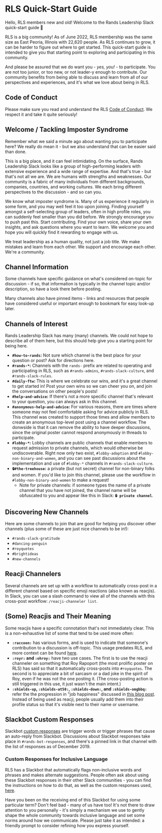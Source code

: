 # RLS Quick-Start Guide

Hello, RLS members new and old! Welcome to the Rands Leadership Slack quick-start guide 🙂 

RLS is a big community! As of June 2022, RLS membership was the same size as East Peoria, Illinois with 22,620 people. As RLS continues to grow, it can be harder to figure out where to get started. This quick-start guide is intended to give you that starting point to exploring and participating in this community. 

And please be assured that we do want you - _yes, you!_ - to participate. You are not too junior, or too new, or not leader-y enough to contribute. Our community benefits from being able to discuss and learn from all of our perspectives and experiences, and it's what we love about being in RLS.

## Code of Conduct

Please make sure you read and understand the RLS [Code of Conduct](https://github.com/randsleadershipslack/documents-and-resources/blob/main/code-of-conduct.md). We respect it and take it quite seriously!

## Welcome / Tackling Imposter Syndrome

Remember what we said a minute ago about wanting you to participate here? We really do mean it - but we also understand that can be easier said than done. 

This is a big place, and it can feel intimidating. On the surface, Rands Leadership Slack looks like a group of high-performing leaders with extensive experience and a wide range of expertise. And that's true - but that's not all we are. We are humans with strengths and weaknesses. Our community is a fabric of many individuals from different backgrounds, companies, countries, and working cultures. We each bring different perspectives to the discussion - and so can you.

We know what imposter syndrome is. Many of us experience it regularly in some form, and you may well feel it too upon joining. Finding yourself amongst a self-selecting group of leaders, often in high profile roles, you can suddenly feel smaller than you did before. We strongly encourage you to push past this. Start contributing. Find your own voice, share your own insights, and ask questions where you want to learn. We welcome you and hope you will quickly find it rewarding to engage with us.

We treat leadership as a human quality, not just a job title. We make mistakes and learn from each other. We support and encourage each other. We're a community.

## Channel Information

Some channels have specific guidance on what's considered on-topic for discussion - if so, that information is typically in the channel topic and/or description, so have a look there before posting.

Many channels also have pinned items - links and resources that people have considered useful or important enough to bookmark for easy look-up later. 

## Channels of Interest

Rands Leadership Slack has many (many) channels. We could not hope to describe all of them here, but this should help give you a starting point for being here.

- **`#how-to-rands`:** Not sure which channel is the best place for your question or post? Ask for directions here.
- **`#rands-*`:** Channels with the `rands-` prefix are related to operating and participating in RLS, such as `#rands-admins`, `#rands-slack-culture`, and `#rands-slack-rules`.
- **`#daily-ftw`:** This is where we celebrate our wins, and it's a great channel to get started in! Post your own wins so we can cheer you on, and join the conversations on other people's posts!
- **`#help-and-advice`:** If there's not a more specific channel that's relevant to your question, you can always ask in this channel. 
- **`#anonymous-help-and-advice`:** For various reasons, there are times where someone may not feel comfortable asking for advice publicly in RLS. This channel was created to support those times and allow members to create an anonymous top-level post using a channel workflow. The donwside is that it can remove the ability to have deeper discussions, since the original poster cannot respond anonymously in threads to participate.
- **`#lobby-*`:** Lobby channels are public channels that enable members to request admission to private channels, which would otherwise be undiscoverable. Right now only two exist, `#lobby-adoption` and `#lobby-non-binary-and-women`, and you can see past discussions about the implementation and use of `#lobby-*` channels in `#rands-slack-culture`.
- **`🔒#the-treehouse`:** a private (but not secret) channel for non-binary folks and women. If you'd like to join this channel, please use the workflow in `#lobby-non-binary-and-women` to make a request!
  - Note for private channels: if someone types the name of a private channel that you have not joined, the channel name will be obfuscated to you and appear like this in Slack: **`🔒 private channel`**.

## Discovering New Channels

Here are some channels to join that are good for helping you discover other channels (plus some of these are just nice channels to be in!):

- `#rands-slack-gratitude` 
- `#dancing-penguin`
- `#royquotes`
- `#brightideas`
- `#new-channels`

## Reacji Channelers

Several channels are set up with a workflow to automatically cross-post in a different channel based on specific emoji reactions (also known as reacjis). In Slack, you can use a slash command to view all of the channels with this cross-post workflow: `/reacji-channeler list`.

## (Some) Reacjis and Their Meaning

Some reacjis have a specific connotation that's not immediately clear. This is a non-exhaustive list of some that tend to be used more often:

- **`:raccoon:`** has various forms, and is used to indicate that someone's contribution to a discussion is off-topic. This usage predates RLS, and more context can be found [here](https://techcrunch.com/2017/12/04/how-slack-uses-a-raccoon-to-keep-distractions-on-slack-at-bay/?guccounter=1).
- **`:royr:` and `:ohroy:`** have two use cases. The first is to use the reacji channeler on something that Roy Rapoport (the most prolific poster on RLS) has said so that it automatically cross-posts into `#royquotes`. The second is to appreciate a bit of sarcasm or a dad joke in the spirit of Roy, even if he was not the one posting it. (The cross-posting action is still triggered in this use, it just wasn't the main intent.)
- **`:shields-up`, `:shields-at50:`, `:shields-down:`, and `:shields-omgbbq:`** refer the the progression in "job happiness" discussed in [this blog post](http://randsinrepose.com/archives/shields-down/). Instead of being used as reacji, people usually add them into their profile status so that it's visible next to their name or username. 

## Slackbot Custom Responses

Slackbot [custom responses](https://slack.com/resources/using-slack/a-guide-to-slackbot-custom-responses) are trigger words or trigger phrases that cause an auto-reply from Slackbot. Discussions about Slackbot responses take place in `#rands-bot-responses`, and there's a pinned link in that channel with the list of responses as of December 2019.

### Custom Responses for Inclusive Language

RLS has a Slackbot that automatically flags non-inclusive words and phrases and makes alternate suggestions. People often ask about using these Slackbot responses in their other Slack communities - you can find the instructions on how to do that, as well as the custom responses used, [here](https://github.com/randsleadershipslack/documents-and-resources/blob/main/InclusiveLanguage.md).

Have you been on the receiving end of this Slackbot for using some particular term? Don't feel bad - many of us have too! It's not there to draw attention to you personally - it's simply a mechanism we use to gently shape the whole community towards inclusive language and set some norms around how we communicate. Please just take it as intended: a friendly prompt to consider refining how you express yourself.

